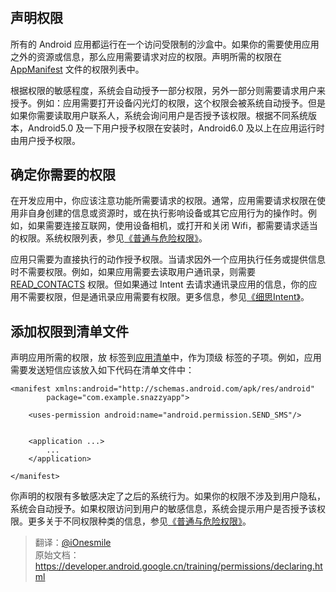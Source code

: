 # 

## 声明权限

所有的 Android 应用都运行在一个访问受限制的沙盒中。如果你的需要使用应用之外的资源或信息，那么应用需要请求对应的权限。声明所需的权限在 [AppManifest](https://developer.android.google.cn/guide/topics/manifest/manifest-intro.html) 文件的权限列表中。   

根据权限的敏感程度，系统会自动授予一部分权限，另外一部分则需要请求用户来授予。例如：应用需要打开设备闪光灯的权限，这个权限会被系统自动授予。但是如果你需要读取用户联系人，系统会询问用户是否授予该权限。根据不同系统版本，Android5.0 及一下用户授予权限在安装时，Android6.0 及以上在应用运行时由用户授予权限。   

## 确定你需要的权限   

在开发应用中，你应该注意功能所需要请求的权限。通常，应用需要请求权限在使用非自身创建的信息或资源时，或在执行影响设备或其它应用行为的操作时。例如，如果需要连接互联网，使用设备相机，或打开和关闭 Wifi，都需要请求适当的权限。系统权限列表，参见[《普通与危险权限》](https://developer.android.google.cn/guide/topics/permissions/requesting.html#normal-dangerous)。   

应用只需要为直接执行的动作授予权限。当请求因外一个应用执行任务或提供信息时不需要权限。例如，如果应用需要去读取用户通讯录，则需要 [READ_CONTACTS](https://developer.android.google.cn/reference/android/Manifest.permission.html#READ_CONTACTS) 权限。但如果通过 Intent 去请求通讯录应用的信息，你的应用不需要权限，但是通讯录应用需要有权限。更多信息，参见[《细思Intent》](https://developer.android.google.cn/training/permissions/usage-notes.html#perms-vs-intents)。    

## 添加权限到清单文件   

声明应用所需的权限，放 [<uses-permission>](https://developer.android.google.cn/guide/topics/manifest/uses-permission-element.html) 标签到[应用清单](https://developer.android.google.cn/guide/topics/manifest/manifest-intro.html)中，作为顶级 [<manifest>](https://developer.android.google.cn/guide/topics/manifest/manifest-element.html) 标签的子项。例如，应用需要发送短信应该放入如下代码在清单文件中：   

	<manifest xmlns:android="http://schemas.android.com/apk/res/android"
	        package="com.example.snazzyapp">
	
	    <uses-permission android:name="android.permission.SEND_SMS"/>
	    
	
	    <application ...>
	        ...
	    </application>
	
	</manifest> 

你声明的权限有多敏感决定了之后的系统行为。如果你的权限不涉及到用户隐私，系统会自动授予。如果权限访问到用户的敏感信息，系统会提示用户是否授予该权限。更多关于不同权限种类的信息，参见[《普通与危险权限》](https://developer.android.google.cn/guide/topics/permissions/requesting.html#normal-dangerous)。




>翻译：[@iOnesmile](https://github.com/iOnesmile)    
原始文档：<https://developer.android.google.cn/training/permissions/declaring.html>
